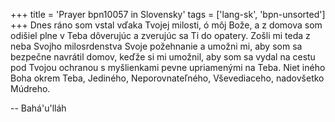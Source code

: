 +++
title = 'Prayer bpn10057 in Slovensky'
tags = ['lang-sk', 'bpn-unsorted']
+++
Dnes ráno som vstal vďaka Tvojej milosti, ó môj Bože, a z domova som odišiel plne v Teba dôverujúc a zverujúc sa Ti do opatery. Zošli mi teda z neba Svojho milosrdenstva Svoje požehnanie a umožni mi, aby som sa bezpečne navrátil domov, keďže si mi umožnil, aby som sa vydal na cestu pod Tvojou ochranou s myšlienkami pevne upriamenými na Teba.
Niet iného Boha okrem Teba, Jediného, Neporovnateľného, Vševediaceho, nadovšetko Múdreho.

-- Bahá'u'lláh
